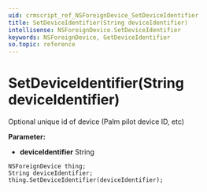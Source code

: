 ```yaml
---
uid: crmscript_ref_NSForeignDevice_SetDeviceIdentifier
title: SetDeviceIdentifier(String deviceIdentifier)
intellisense: NSForeignDevice.SetDeviceIdentifier
keywords: NSForeignDevice, GetDeviceIdentifier
so.topic: reference
---
```


# SetDeviceIdentifier(String deviceIdentifier)

Optional unique id of device (Palm pilot device ID, etc)

**Parameter:** 
* **deviceIdentifier** String

```crmscript
NSForeignDevice thing;
String deviceIdentifier;
thing.SetDeviceIdentifier(deviceIdentifier);
```

